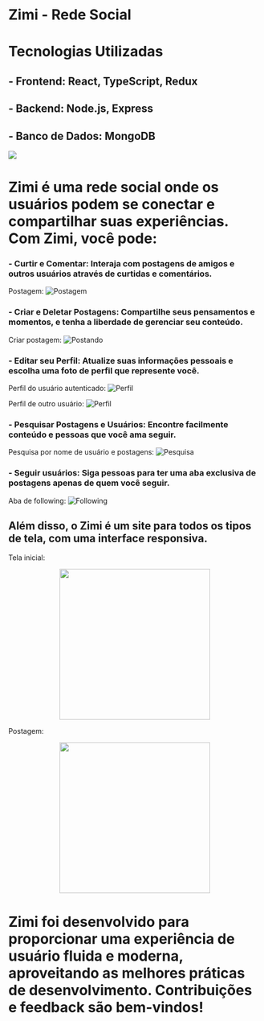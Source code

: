 # Zimi - Rede Social

#  Tecnologias Utilizadas
## - Frontend: React, TypeScript, Redux
## - Backend: Node.js, Express
## - Banco de Dados: MongoDB

<div>

 <img src="https://github.com/user-attachments/assets/b87c507d-a18f-4434-a141-93ab50609db7"/>
</div>

# Zimi é uma rede social onde os usuários podem se conectar e compartilhar suas experiências. Com Zimi, você pode:
 ### - Curtir e Comentar: Interaja com postagens de amigos e outros usuários através de curtidas e comentários.
 Postagem:
![Postagem](https://github.com/user-attachments/assets/53724833-8cc2-4c3d-af83-33f3c4545fee)
   
 ### - Criar e Deletar Postagens: Compartilhe seus pensamentos e momentos, e tenha a liberdade de gerenciar seu conteúdo.
Criar postagem:
![Postando](https://github.com/user-attachments/assets/d4157d56-c6c6-409d-b72a-c56166211fc2)
   
 ### - Editar seu Perfil: Atualize suas informações pessoais e escolha uma foto de perfil que represente você.

 Perfil do usuário autenticado:
![Perfil](https://github.com/user-attachments/assets/4a2e7e79-126b-424b-9fde-11b288252928)

   Perfil de outro usuário:
![Perfil](https://github.com/user-attachments/assets/803881d3-bd29-46e3-aad4-ae836d3cf074)

   
###  - Pesquisar Postagens e Usuários: Encontre facilmente conteúdo e pessoas que você ama seguir.

Pesquisa por nome de usuário e postagens:
![Pesquisa](https://github.com/user-attachments/assets/55413b8f-bc74-4a45-bdbe-91de4111ce92)

### - Seguir usuários: Siga pessoas para ter uma aba exclusiva de postagens apenas de quem você seguir.

Aba de following:
![Following](https://github.com/user-attachments/assets/5cf115c6-1e77-45b4-b1fc-16a20957a8d3)


## Além disso, o Zimi é um site para todos os tipos de tela, com uma interface responsiva.

Tela inicial:
<div align=center>
 <img src="https://github.com/user-attachments/assets/fefd3f81-a242-4451-a5f5-7a3d9eb71adc" width=300/>
</div>

Postagem:

<div align=center>
 <img src="https://github.com/user-attachments/assets/2360379f-49a5-4c80-aeaa-e1b19b87ff87" width=300/>
</div>

# Zimi foi desenvolvido para proporcionar uma experiência de usuário fluida e moderna, aproveitando as melhores práticas de desenvolvimento. Contribuições e feedback são bem-vindos!

